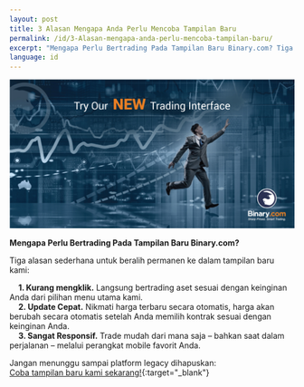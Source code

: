 ```yaml
---
layout: post
title: 3 Alasan Mengapa Anda Perlu Mencoba Tampilan Baru
permalink: /id/3-Alasan-mengapa-anda-perlu-mencoba-tampilan-baru/
excerpt: "Mengapa Perlu Bertrading Pada Tampilan Baru Binary.com? Tiga alasan sederhana untuk beralih permanen ke dalam tampilan baru kami..."
language: id
---
```


<a href="https://www.binary.com/trading?l=ID&utm_source=social&utm_medium=blog&utm_content=text&utm_campaign=whatsnew" target="_blank"><img src="/images/FB-ads5.jpg" alt=""></a>

**Mengapa Perlu Bertrading Pada Tampilan Baru Binary.com?**

Tiga alasan sederhana untuk beralih permanen ke dalam tampilan baru kami: 

&nbsp;&nbsp;&nbsp;&nbsp;**1. Kurang mengklik.** Langsung bertrading aset sesuai dengan keinginan Anda dari pilihan menu utama kami.
<br>
&nbsp;&nbsp;&nbsp;&nbsp;**2. Update Cepat.** Nikmati harga terbaru secara otomatis, harga akan berubah secara otomatis setelah Anda memilih kontrak sesuai dengan keinginan Anda.
<br>
&nbsp;&nbsp;&nbsp;&nbsp;**3. Sangat Responsif.** Trade mudah dari mana saja – bahkan saat dalam perjalanan – melalui perangkat mobile favorit Anda.

Jangan menunggu sampai platform legacy dihapuskan:<br>
[Coba tampilan baru kami sekarang!](https://www.binary.com/trading?l=ID&utm_source=social&utm_medium=blog&utm_content=text&utm_campaign=whatsnew){:target="_blank"}

